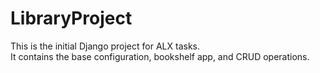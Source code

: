 # LibraryProject

This is the initial Django project for ALX tasks.  
It contains the base configuration, bookshelf app, and CRUD operations.

